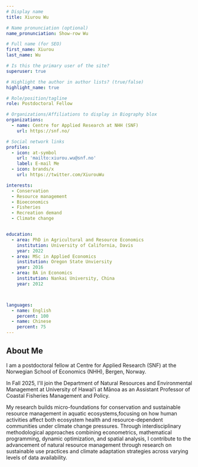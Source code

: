```yaml
---
# Display name
title: Xiurou Wu

# Name pronunciation (optional)
name_pronunciation: Show-row Wu

# Full name (for SEO)
first_name: Xiurou
last_name: Wu

# Is this the primary user of the site?
superuser: true

# Highlight the author in author lists? (true/false)
highlight_name: true

# Role/position/tagline
role: Postdoctoral Fellow

# Organizations/Affiliations to display in Biography blox
organizations:
  - name: Centre for Applied Research at NHH (SNF)
    url: https://snf.no/

# Social network links
profiles:
  - icon: at-symbol
    url: 'mailto:xiurou.wu@snf.no'
    label: E-mail Me
  - icon: brands/x
    url: https://twitter.com/XiurouWu

interests:
  - Conservation
  - Resource management
  - Bioeconomics
  - Fisheries
  - Recreation demand
  - Climate change


education:
  - area: PhD in Agricultural and Resource Economics
    institution: University of California, Davis
    year: 2022
  - area: MSc in Applied Economics
    institution: Oregon State Unviersity
    year: 2016
  - area: BA in Economics
    institution: Nankai University, China
    year: 2012



languages:
  - name: English
    percent: 100
  - name: Chinese
    percent: 75
---
```


## About Me

I am a postdoctoral fellow at Centre for Applied Research (SNF) at the Norwegian School of Economics (NHH), Bergen, Norway. 

In Fall 2025, I'll join the Department of Natural Resources and Environmental Management at University of Hawaiʻi at Mānoa as an Assistant Professor of Coastal Fisheries Management and Policy.

My research builds micro-foundations for conservation and sustainable resource management in aquatic ecosystems,focusing on how human activities affect both ecosystem health and resource-dependent communities under climate change pressures. Through interdisciplinary methodological approaches combining econometrics, mathematical programming, dynamic optimization, and spatial analysis, I contribute to the advancement of natural resource management through research on sustainable use practices and climate adaptation strategies across varying levels of data availability.
